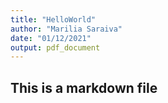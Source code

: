 ```yaml
---
title: "HelloWorld"
author: "Marilia Saraiva"
date: "01/12/2021"
output: pdf_document
---
```



## This is a markdown file


